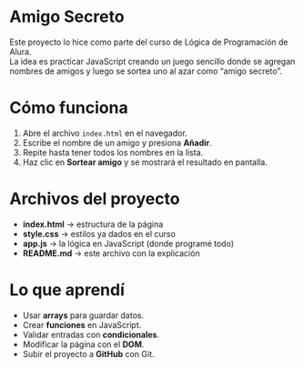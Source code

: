 # Amigo Secreto

Este proyecto lo hice como parte del curso de Lógica de Programación de Alura.  
La idea es practicar JavaScript creando un juego sencillo donde se agregan nombres de amigos y luego se sortea uno al azar como “amigo secreto”.

# Cómo funciona
1. Abre el archivo `index.html` en el navegador.  
2. Escribe el nombre de un amigo y presiona **Añadir**.  
3. Repite hasta tener todos los nombres en la lista.  
4. Haz clic en **Sortear amigo** y se mostrará el resultado en pantalla.  

# Archivos del proyecto
- **index.html** → estructura de la página  
- **style.css** → estilos ya dados en el curso  
- **app.js** → la lógica en JavaScript (donde programé todo)  
- **README.md** → este archivo con la explicación  

# Lo que aprendí
- Usar **arrays** para guardar datos.  
- Crear **funciones** en JavaScript.  
- Validar entradas con **condicionales**.  
- Modificar la página con el **DOM**.  
- Subir el proyecto a **GitHub** con Git.  


